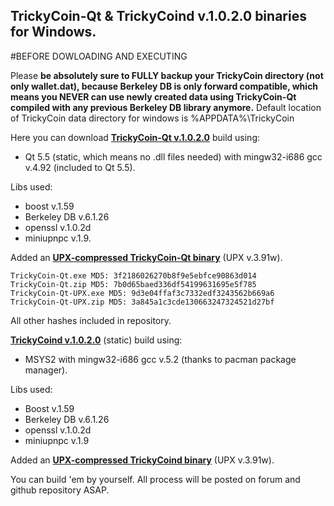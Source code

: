 ## TrickyCoin-Qt & TrickyCoind v.1.0.2.0 binaries for Windows.

#BEFORE DOWLOADING AND EXECUTING

Please **be absolutely sure to FULLY backup your TrickyCoin directory (not only wallet.dat), because Berkeley DB is only forward compatible, which means you NEVER can use newly created data using TrickyCoin-Qt compiled with any previous Berkeley DB library anymore.**
Default location of TrickyCoin data directory for windows is %APPDATA%\TrickyCoin

Here you can download [**TrickyCoin-Qt v.1.0.2.0**](http://www.trickycoin.com/dl/1.0.2.0/TrickyCoin-Qt.zip) build using:
* Qt 5.5 (static, which means no .dll files needed) with mingw32-i686 gcc v.4.92 (included to Qt 5.5).

Libs used:
* boost v.1.59
* Berkeley DB v.6.1.26
* openssl v.1.0.2d
* miniupnpc v.1.9.

Added an [**UPX-compressed TrickyCoin-Qt binary**](http://www.trickycoin.com/dl/1.0.2.0/TrickyCoin-Qt-UPX.zip) (UPX v.3.91w).

    TrickyCoin-Qt.exe MD5: 3f2186026270b8f9e5ebfce90863d014 
    TrickyCoin-Qt.zip MD5: 7b0d65baed336df54199631695e5f785
    TrickyCoin-Qt-UPX.exe MD5: 9d3e04ffaf3c7332edf3243562b669a6
    TrickyCoin-Qt-UPX.zip MD5: 3a845a1c3cde130663247324521d27bf

All other hashes included in repository.

[**TrickyCoind v.1.0.2.0**](http://www.trickycoin.com/dl/1.0.2.0/TrickyCoind.zip) (static) build using:
* MSYS2 with mingw32-i686 gcc v.5.2 (thanks to pacman package manager).

Libs used:
* Boost v.1.59
* Berkeley DB v.6.1.26
* openssl v.1.0.2d
* miniupnpc v.1.9

Added an [**UPX-compressed TrickyCoind binary**](http://www.trickycoin.com/dl/1.0.2.0/TrickyCoind-UPX.zip) (UPX v.3.91w).

You can build 'em by yourself. All process will be posted on forum and github repository ASAP.